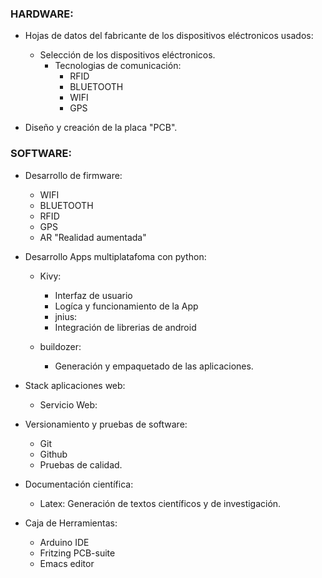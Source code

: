 ### HARDWARE: 
* Hojas de datos del fabricante de los dispositivos eléctronicos usados:
  * Selección de los dispositivos eléctronicos.
    * Tecnologias de comunicación:
      * RFID
      * BLUETOOTH
      * WIFI
      * GPS

* Diseño y creación de la placa "PCB".

### SOFTWARE:

* Desarrollo de firmware:
  * WIFI
  * BLUETOOTH
  * RFID
  * GPS
  * AR "Realidad aumentada"

* Desarrollo Apps multiplatafoma con python:
  * Kivy:
    * Interfaz de usuario 
    * Logíca y funcionamiento de la App
    * jnius:
    * Integración de librerias de android

  * buildozer:
    * Generación y empaquetado de las aplicaciones.

* Stack aplicaciones web:
  * Servicio Web:

* Versionamiento y pruebas de software:
  * Git
  * Github
  * Pruebas de calidad.

* Documentación científica:
  * Latex: Generación de textos científicos y de investigación. 

* Caja de Herramientas:
  * Arduino IDE
  * Fritzing PCB-suite
  * Emacs editor
